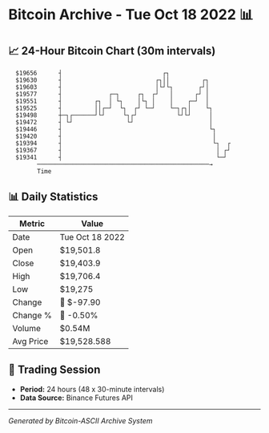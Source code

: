 # Bitcoin Archive - Tue Oct 18 2022 📊

## 📈 24-Hour Bitcoin Chart (30m intervals)

```
  $19656      ┤                            ┌┐                  
  $19630      ┤                          ┌┐││         ┌┐       
  $19603      ┤                          │└┘└┐       ┌┘│       
  $19577      ┤             ┌─┐     ┌┐  ┌┘   │      ┌┘ │       
  $19551      ┤         ┌┐  │ └┐    │└┐ │    │    ┌─┘  │       
  $19525      ┤         ││┌─┘  └┐  ┌┘ └─┘    └─┐┌┐│    └┐      
  $19498      ┼─┐┌──────┘└┘     └┐┌┘           └┘└┘     │      
  $19472      ┤ └┘               └┘                     │      
  $19446      ┤                                         └┐     
  $19420      ┤                                          │     
  $19394      ┤                                          └┐  ┌ 
  $19367      ┤                                           │ ┌┘ 
  $19341      ┤                                           └─┘  
        ────────────────────────────────────────────────→
        Time
```

## 📊 Daily Statistics

| Metric | Value |
|--------|-------|
| Date | Tue Oct 18 2022 |
| Open | $19,501.8 |
| Close | $19,403.9 |
| High | $19,706.4 |
| Low | $19,275 |
| Change | 🔴 $-97.90 |
| Change % | 🔴 -0.50% |
| Volume | $0.54M |
| Avg Price | $19,528.588 |

## 📅 Trading Session

- **Period:** 24 hours (48 x 30-minute intervals)
- **Data Source:** Binance Futures API

---
*Generated by Bitcoin-ASCII Archive System*
